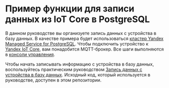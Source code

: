 # Пример функции для записи данных из IoT Core в PostgreSQL

В данном руководстве вы организуете запись данных с устройства в базу данных. В качестве примера будет использоваться [кластер Yandex Managed Service for PostgreSQL](https://yandex.cloud/ru/docs/managed-postgresql/concepts/). Чтобы подключить устройство к [Yandex IoT Core](https://yandex.cloud/ru/docs/iot-core/), вам понадобится MQTT-брокер. Все шаги выполняются в [консоли управления](https://console.yandex.cloud/).

Чтобы начать записывать информацию с устройства в базу данных, воспользуйтесь практическим руководством [Запись данных с устройства в базу данных](https://yandex.cloud/ru/docs/iot-core/tutorials/data-recording). Исходный код, который используется в руководстве, доступен в этом репозитории.
